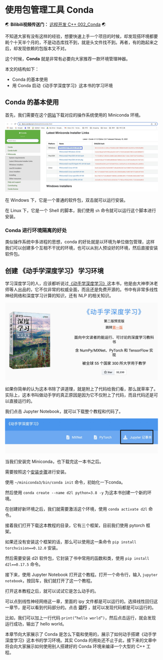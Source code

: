 # 使用包管理工具 Conda


:earth_asia: **Bilibili视频传送门：** [远程开发 C++ 002_Conda](https://www.bilibili.com/video/BV1Nq4y137Vh?spm_id_from=333.999.0.0) :earth_asia:


不知道大家有没有这样的经验，想要快速上手一个项目的时候，却发现搭环境都要耗个十天半个月的，不是动态库找不到，就是头文件找不到。再者，有的跑起来之后，却发现依赖的包版本又不对。

这个时候，**Conda** 就是非常有必要向大家推荐一款环境管理神器。

本文的结构如下：

- Conda 的基本使用
- 用 Conda 启动《动手学深度学习》这本书的学习环境


## Conda 的基本使用

首先，我们需要在这个[网站](https://docs.conda.io/en/latest/miniconda.html)下载对应的操作系统使用的 Miniconda 环境。

![Miniconda download](conda_pics/Xnip2022-05-09_22-24-11.jpg)

在 Windows 下，它是一个普通的软件包，双击就可以运行安装。

在 Linux 下，它是一个 Shell 的脚本，我们使用 `sh` 命令就可以运行这个脚本进行安装。

### Conda 进行环境隔离的好处

类似操作系统中多进程的思想，conda 的好处就是以环境为单位做包管理，这样我们可以创建多个互相不干扰的环境，也可以从别人预设好的环境，然后直接安装软件包。


## 创建 《动手学深度学习》 学习环境

学习深度学习的人，应该都听说过[《动手学深度学习》](https://zh.d2l.ai/)这本书，他是由大神李沐老师等人出品的，它不仅非常的权威全面，而且还是免费开源的。书中有非常多线性神经网络和深度学习计算的知识，还有 NLP 的相关知识。

![《动手学深度学习》](conda_pics/Xnip2022-05-09_23-42-38.jpg)

如果你简单的认为这本书除了讲道理，就是附上了代码给我们看，那么就草率了。实际上，这本书叫做动手学的真正原因是因为它不仅附上了代码，而且代码还是可以直接运行的。

我们点击 Jupyter Notebook，就可以下载整个教程和代码了。

![Jupyter Notebook](conda_pics/Xnip2022-05-10_22-18-16.jpg)

当我们安装完 Miniconda，也下载完这一本书之后。

需要按照这个[安装步骤](https://zh.d2l.ai/chapter_installation/index.html)进行安装。

使用 `~/miniconda3/bin/conda init` 命令，初始化一下conda。

然后使用 `conda create --name d2l python=3.8 -y` 为这本书创建一个新的环境。

在创建好新环境之后，我们就需要激活这个环境，使用 `conda activate d2l` 命令。

接着我们打开下载这本教程的目录，它有三个框架，目前我们使用 pytorch 框架。

如果还没有安装这个框架的话，那么可以使用这一条命令 `pip install torchvision==0.12.0` 安装。

然后需要安装 d2l 软件包，它封装了书中常用的函数和类，使用 `pip install d2l==0.17.5` 命令。

接下来，使用 Jupyter Notebook 打开这个教程。打开一个命令行，输入 `jupyter notebook`，按回车，我们就打开了这一个教程。

打开这本教程之后，就可以试试它是怎么动手的。

可以点到线性神经网络这一章，里面的 ipy 文件都是可以运行的。选择线性回归这一章节，是可以看到代码部分的。点击 **运行** ，就可以发现代码都是可以运行的。

比如，我们可以加上一行代码 `print(“hello world”)`，然后点击运行，就会发现运行成功，输出了 hello world。

本章节向大家展示了 Conda 是怎么下载和使用的，展示了如何动手搭建《动手学深度学习》这本书的学习环境。其实 Conda 的用处还不止于此，接下来的文章中将会向大家展示如何使用别人搭建好的 Conda 环境来编译一个大型的 C++ 工程。
